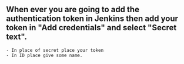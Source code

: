 ##  When ever you are going to add the authentication token in Jenkins then add your token in "Add credentials" and select "Secret text".
    - In place of secret place your token
    - In ID place give some name.
    
